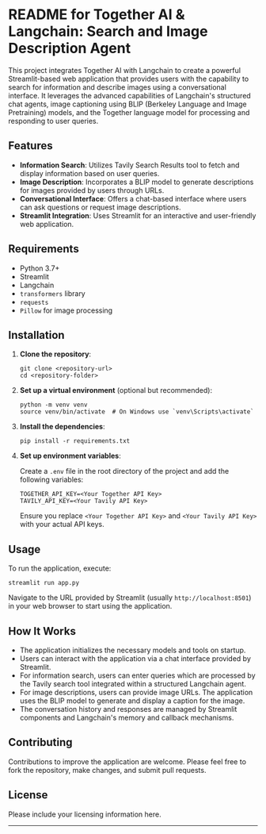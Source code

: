# README for Together AI & Langchain: Search and Image Description Agent

This project integrates Together AI with Langchain to create a powerful Streamlit-based web application that provides users with the capability to search for information and describe images using a conversational interface. It leverages the advanced capabilities of Langchain's structured chat agents, image captioning using BLIP (Berkeley Language and Image Pretraining) models, and the Together language model for processing and responding to user queries.

## Features

- **Information Search**: Utilizes Tavily Search Results tool to fetch and display information based on user queries.
- **Image Description**: Incorporates a BLIP model to generate descriptions for images provided by users through URLs.
- **Conversational Interface**: Offers a chat-based interface where users can ask questions or request image descriptions.
- **Streamlit Integration**: Uses Streamlit for an interactive and user-friendly web application.

## Requirements

- Python 3.7+
- Streamlit
- Langchain
- `transformers` library
- `requests`
- `Pillow` for image processing

## Installation

1. **Clone the repository**:

   ```
   git clone <repository-url>
   cd <repository-folder>
   ```

2. **Set up a virtual environment** (optional but recommended):

   ```
   python -m venv venv
   source venv/bin/activate  # On Windows use `venv\Scripts\activate`
   ```

3. **Install the dependencies**:

   ```
   pip install -r requirements.txt
   ```

4. **Set up environment variables**:

   Create a `.env` file in the root directory of the project and add the following variables:

   ```
   TOGETHER_API_KEY=<Your Together API Key>
   TAVILY_API_KEY=<Your Tavily API Key>
   ```

   Ensure you replace `<Your Together API Key>` and `<Your Tavily API Key>` with your actual API keys.

## Usage

To run the application, execute:

```
streamlit run app.py
```

Navigate to the URL provided by Streamlit (usually `http://localhost:8501`) in your web browser to start using the application.

## How It Works

- The application initializes the necessary models and tools on startup.
- Users can interact with the application via a chat interface provided by Streamlit.
- For information search, users can enter queries which are processed by the Tavily search tool integrated within a structured Langchain agent.
- For image descriptions, users can provide image URLs. The application uses the BLIP model to generate and display a caption for the image.
- The conversation history and responses are managed by Streamlit components and Langchain's memory and callback mechanisms.

## Contributing

Contributions to improve the application are welcome. Please feel free to fork the repository, make changes, and submit pull requests.

## License

Please include your licensing information here.

---
